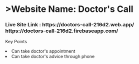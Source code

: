 

<h1>>Website Name: Doctor's Call</h1>

<h3>Live Site Link : 
https://doctors-call-216d2.web.app/ <br/>
https://doctors-call-216d2.firebaseapp.com/
</h3>

<p>Key Points</p>
<li>Can take doctor's appointment</li>
<li>Can take doctor's advice through phone</li>


